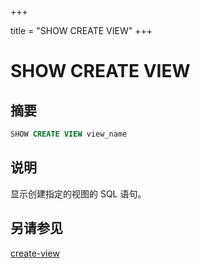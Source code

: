 +++

title = "SHOW CREATE VIEW"
+++

# SHOW CREATE VIEW

## 摘要

``` sql
SHOW CREATE VIEW view_name
```

## 说明

显示创建指定的视图的 SQL 语句。

## 另请参见

[create-view](./create-view.html)